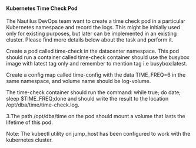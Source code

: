#### Kubernetes Time Check Pod

The Nautilus DevOps team want to create a time check pod in a particular Kubernetes namespace and record the logs. This might be initially used only for existing purposes, but later can be implemented in an existing cluster. Please find more details below about the task and perform it.


Create a pod called time-check in the datacenter namespace. This pod should run a container called time-check container should use the busybox image with latest tag only and remember to mention tag i.e busybox:latest.

Create a config map called time-config with the data TIME_FREQ=6 in the same namespace, and volume name should be log-volume.

The time-check container should run the command: while true; do date; sleep $TIME_FREQ;done and should write the result to the location /opt/dba/time/time-check.log.

3.The path /opt/dba/time on the pod should mount a volume that lasts the lifetime of this pod.

Note: The kubectl utility on jump_host has been configured to work with the kubernetes cluster.

